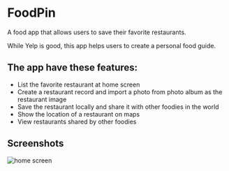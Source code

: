 # FoodPin
A food app that allows users to save their favorite restaurants.

While Yelp is good, this app helps users to create a personal food guide.

## The app have these features:
- List the favorite restaurant at home screen
- Create a restaurant record and import a photo from photo album as the restaurant image
- Save the restaurant locally and share it with other foodies in the world
- Show the location of a restaurant on maps
- View restaurants shared by other foodies


## Screenshots
<img  alt="home screen" src="https://user-images.githubusercontent.com/19711677/53697711-0bacaf80-3dcc-11e9-8fd3-0d762480a7c6.png">
